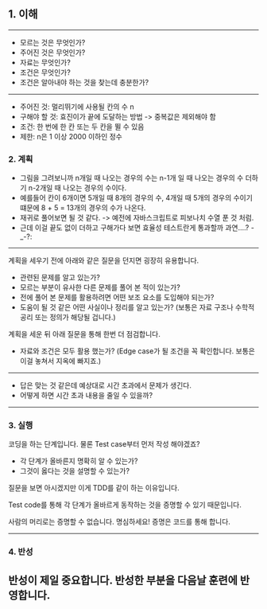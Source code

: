 ## 1. 이해

---
- 모르는 것은 무엇인가?
- 주어진 것은 무엇인가?
- 자료는 무엇인가?
- 조건은 무엇인가?
- 조건은 알아내야 하는 것을 찾는데 충분한가?
---
- 주어진 것: 멀리뛰기에 사용될 칸의 수 n
- 구해야 할 것: 효진이가 끝에 도달하는 방법 -> 중복값은 제외해야 함
- 조건: 한 번에 한 칸 또는 두 칸을 뛸 수 있음
- 제한: n은 1 이상 2000 이하인 정수

### 2. 계획
- 그림을 그려보니까 n개일 때 나오는 경우의 수는 n-1개 일 때 나오는 경우의 수 더하기 n-2개일 때 나오는 경우의 수이다.
- 예를들어 칸이 6개이면 5개일 때 8개의 경우의 수, 4개일 때 5개의 경우의 수이기 떄문에 8 + 5 = 13개의 경우의 수가 나온다.
- 재귀로 풀어보면 될 것 같다. -> 예전에 자바스크립트로 피보나치 수열 푼 것 처럼.
- 근데 이걸 끝도 없이 더하고 구해가다 보면 효율성 테스트란게 통과할까 과연....? -_-?:

---
계획을 세우기 전에 아래와 같은 질문을 던지면 굉장히 유용합니다.

- 관련된 문제를 알고 있는가?
- 모르는 부분이 유사한 다른 문제를 풀어 본 적이 있는가?
- 전에 풀어 본 문제를 활용하려면 어떤 보조 요소를 도입해야 되는가?
- 도움이 될 것 같은 어떤 사실이나 정리를 알고 있는가? (보통은 자료 구조나 수학적 공리 또는 정의가 해당될 겁니다.)

계획을 세운 뒤 아래 질문을 통해 한번 더 점검합니다.

- 자료와 조건은 모두 활용 했는가? (Edge case가 될 조건을 꼭 확인합니다. 보통은 이걸 놓쳐서 지옥에 빠지죠.)

---

- 답은 맞는 것 같은데 예상대로 시간 초과에서 문제가 생긴다.
- 어떻게 하면 시간 초과 내용을 줄일 수 있을까?

---

### 3. 실행

코딩을 하는 단계입니다. 물론 Test case부터 먼저 작성 해야겠죠?

- 각 단계가 올바른지 명확히 알 수 있는가?
- 그것이 옳다는 것을 설명할 수 있는가?

질문을 보면 아시겠지만 이게 TDD를 같이 하는 이유입니다.

Test code를 통해 각 단계가 올바르게 동작하는 것을 증명할 수 있기 때문입니다.

사람의 머리로는 증명할 수 없습니다. 명심하세요! 증명은 코드를 통해 합니다.

---

### 4. 반성

반성이 제일 중요합니다. 반성한 부분을 다음날 훈련에 반영합니다.
- 
